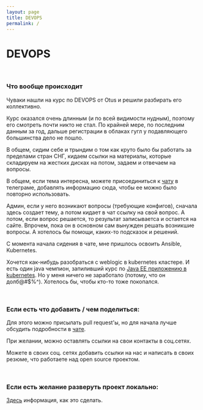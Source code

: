 ```yaml
---
layout: page
title: DEVOPS
permalink: /
---
```


# DEVOPS

<br/>

### Что вообще происходит

Чуваки нашли на курс по DEVOPS от Otus и решили разбирать его коллективно.

Курс оказался очень длинным (и по всей видимости нудным), поэтому его смотреть почти никто не стал. По крайней мере, по последним данным за год, дальше регистрации в облаках гугл у подавляющего большинства дело не пошло.

В общем, сидим себе и трындим о том как круто было бы работать за пределами стран СНГ, кидаем ссылки на материалы, которые складируем на жестких дисках на потом, задаем и отвечаем на вопросы.

В общем, если тема интересна, можете присоединиться к <a href="/chat/">чату</a> в телеграме, добавлять информацию сюда, чтобы ее можно было повторно использовать.

Админ, если у него возникают вопросы (требующие конфигов), сначала здесь создает тему, а потом кидает в чат ссылку на свой вопрос. А потом, если вопрос решается, то результат записываетса и остается на сайте. Впрочем, пока он в основном сам вынужден решать возникшие вопросы. А хотелось бы помощи, каких-то подсказок и решений.

С момента начала сидения в чате, мне пришлось освоить Ansible, Kubernetes.

Хочется как-нибудь разобраться с weblogic в kubernetes кластере. И есть один java чемпион, запиливший курс по <a href="https://bitbucket.org/javadev-org/containerized-java-ee-8-apps-using-docker-and-kubernetes/src/master/" rel="nofollow">Java EE приложению в kubernetes</a>. Но у меня ничего не заработало (потому, что он долб@#\$%^). Хотелось бы, чтобы кто-то тоже покопался.

<br/>

### Если есть что добавить / чем поделиться:

Для этого можно присылать pull request'ы, но для начала лучше обсудить подробности в <a href="/chat/">чате</a>.

При желании, можно оставлять ссылки на свои контакты в соц.сетях.

Можете в своих соц. сетях добавить ссылки на нас и написать в своих резюме, что работаете над open source проектом.

<br/>

### Если есть желание разверуть проект локально:

[Здесь](/devops/docker/itsimple/) информация, как это сделать.
